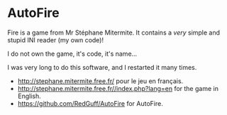 # AutoFire

Fire is a game from Mr Stéphane Mitermite. It contains a *very* simple and stupid INI reader (my own code)!

I do not own the game, it's code, it's name...

I was very long to do this software, and I restarted it many times.

* http://stephane.mitermite.free.fr/ pour le jeu en français. 
* http://stephane.mitermite.free.fr//index.php?lang=en for the game in English.
* https://github.com/RedGuff/AutoFire for AutoFire.
